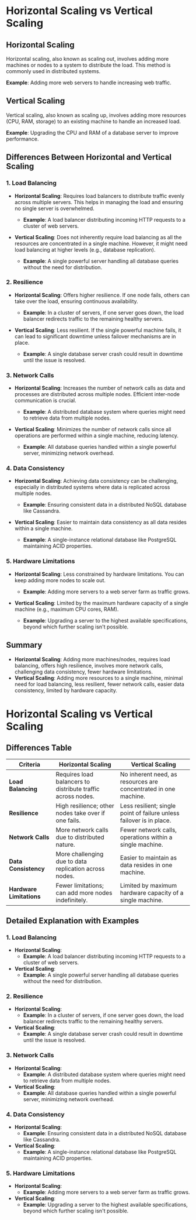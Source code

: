 # Horizontal Scaling vs Vertical Scaling

## Horizontal Scaling
Horizontal scaling, also known as scaling out, involves adding more machines or nodes to a system to distribute the load. This method is commonly used in distributed systems.

**Example**: Adding more web servers to handle increasing web traffic.

## Vertical Scaling
Vertical scaling, also known as scaling up, involves adding more resources (CPU, RAM, storage) to an existing machine to handle an increased load.

**Example**: Upgrading the CPU and RAM of a database server to improve performance.

## Differences Between Horizontal and Vertical Scaling

### 1. Load Balancing
- **Horizontal Scaling**: Requires load balancers to distribute traffic evenly across multiple servers. This helps in managing the load and ensuring no single server is overwhelmed.
  - **Example**: A load balancer distributing incoming HTTP requests to a cluster of web servers.
  
- **Vertical Scaling**: Does not inherently require load balancing as all the resources are concentrated in a single machine. However, it might need load balancing at higher levels (e.g., database replication).
  - **Example**: A single powerful server handling all database queries without the need for distribution.

### 2. Resilience
- **Horizontal Scaling**: Offers higher resilience. If one node fails, others can take over the load, ensuring continuous availability.
  - **Example**: In a cluster of servers, if one server goes down, the load balancer redirects traffic to the remaining healthy servers.
  
- **Vertical Scaling**: Less resilient. If the single powerful machine fails, it can lead to significant downtime unless failover mechanisms are in place.
  - **Example**: A single database server crash could result in downtime until the issue is resolved.

### 3. Network Calls
- **Horizontal Scaling**: Increases the number of network calls as data and processes are distributed across multiple nodes. Efficient inter-node communication is crucial.
  - **Example**: A distributed database system where queries might need to retrieve data from multiple nodes.
  
- **Vertical Scaling**: Minimizes the number of network calls since all operations are performed within a single machine, reducing latency.
  - **Example**: All database queries handled within a single powerful server, minimizing network overhead.

### 4. Data Consistency
- **Horizontal Scaling**: Achieving data consistency can be challenging, especially in distributed systems where data is replicated across multiple nodes.
  - **Example**: Ensuring consistent data in a distributed NoSQL database like Cassandra.
  
- **Vertical Scaling**: Easier to maintain data consistency as all data resides within a single machine.
  - **Example**: A single-instance relational database like PostgreSQL maintaining ACID properties.

### 5. Hardware Limitations
- **Horizontal Scaling**: Less constrained by hardware limitations. You can keep adding more nodes to scale out.
  - **Example**: Adding more servers to a web server farm as traffic grows.
  
- **Vertical Scaling**: Limited by the maximum hardware capacity of a single machine (e.g., maximum CPU cores, RAM).
  - **Example**: Upgrading a server to the highest available specifications, beyond which further scaling isn't possible.

## Summary
- **Horizontal Scaling**: Adding more machines/nodes, requires load balancing, offers high resilience, involves more network calls, challenging data consistency, fewer hardware limitations.
- **Vertical Scaling**: Adding more resources to a single machine, minimal need for load balancing, less resilient, fewer network calls, easier data consistency, limited by hardware capacity.

# Horizontal Scaling vs Vertical Scaling

## Differences Table

| Criteria            | Horizontal Scaling                                          | Vertical Scaling                                           |
|---------------------|-------------------------------------------------------------|------------------------------------------------------------|
| **Load Balancing**  | Requires load balancers to distribute traffic across nodes. | No inherent need, as resources are concentrated in one machine. |
| **Resilience**      | High resilience; other nodes take over if one fails.        | Less resilient; single point of failure unless failover is in place. |
| **Network Calls**   | More network calls due to distributed nature.               | Fewer network calls, operations within a single machine.    |
| **Data Consistency**| More challenging due to data replication across nodes.      | Easier to maintain as data resides in one machine.          |
| **Hardware Limitations** | Fewer limitations; can add more nodes indefinitely.     | Limited by maximum hardware capacity of a single machine.   |

## Detailed Explanation with Examples

### 1. Load Balancing
- **Horizontal Scaling**: 
  - **Example**: A load balancer distributing incoming HTTP requests to a cluster of web servers.
- **Vertical Scaling**:
  - **Example**: A single powerful server handling all database queries without the need for distribution.

### 2. Resilience
- **Horizontal Scaling**:
  - **Example**: In a cluster of servers, if one server goes down, the load balancer redirects traffic to the remaining healthy servers.
- **Vertical Scaling**:
  - **Example**: A single database server crash could result in downtime until the issue is resolved.

### 3. Network Calls
- **Horizontal Scaling**:
  - **Example**: A distributed database system where queries might need to retrieve data from multiple nodes.
- **Vertical Scaling**:
  - **Example**: All database queries handled within a single powerful server, minimizing network overhead.

### 4. Data Consistency
- **Horizontal Scaling**:
  - **Example**: Ensuring consistent data in a distributed NoSQL database like Cassandra.
- **Vertical Scaling**:
  - **Example**: A single-instance relational database like PostgreSQL maintaining ACID properties.

### 5. Hardware Limitations
- **Horizontal Scaling**:
  - **Example**: Adding more servers to a web server farm as traffic grows.
- **Vertical Scaling**:
  - **Example**: Upgrading a server to the highest available specifications, beyond which further scaling isn't possible.
